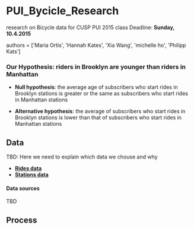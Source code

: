PUI_Bycicle_Research
====================

research on Bicycle data for CUSP PUI 2015 class
Deadline: **Sunday, 10.4.2015**

authors = ['Maria Ortis', 
		   'Hannah Kates', 
		   'Xia Wang', 
		   'michelle ho',
		   'Philipp Kats']


### Our Hypothesis: riders in Brooklyn are younger than riders in Manhattan

- **Null hypothesis**: the average age of subscribers who start rides in Brooklyn stations is greater or the same as subscribers who start rides in Manhattan stations

- **Alternative hypothesis**: the average of subscribers who start rides in Brooklyn stations is lower than that of subscribers who start rides in Manhattan stations

## Data

TBD: Here we need to explain which data we chouse and why

- [**Rides data**](data/january.csv)
- [**Stations data**](data/stations.csv)

#### Data sources
TBD

## Process